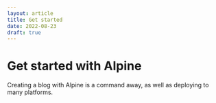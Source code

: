 ```yaml
---
layout: article
title: Get started
date: 2022-08-23
draft: true
---
```


# Get started with Alpine

Creating a blog with Alpine is a command away, as well as deploying to many platforms.
